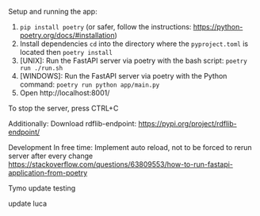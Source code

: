 Setup and running the app:

1. `pip install poetry` (or safer, follow the instructions: https://python-poetry.org/docs/#installation)
2. Install dependencies `cd` into the directory where the `pyproject.toml` is located then `poetry install`
3. [UNIX]: Run the FastAPI server via poetry with the bash script: `poetry run ./run.sh`
4. [WINDOWS]: Run the FastAPI server via poetry with the Python command: `poetry run python app/main.py`
5. Open http://localhost:8001/

To stop the server, press CTRL+C

Additionally:
Download rdflib-endpoint: https://pypi.org/project/rdflib-endpoint/

Development In free time:
Implement auto reload, not to be forced to rerun server after every change
https://stackoverflow.com/questions/63809553/how-to-run-fastapi-application-from-poetry


Tymo update testing

update luca


